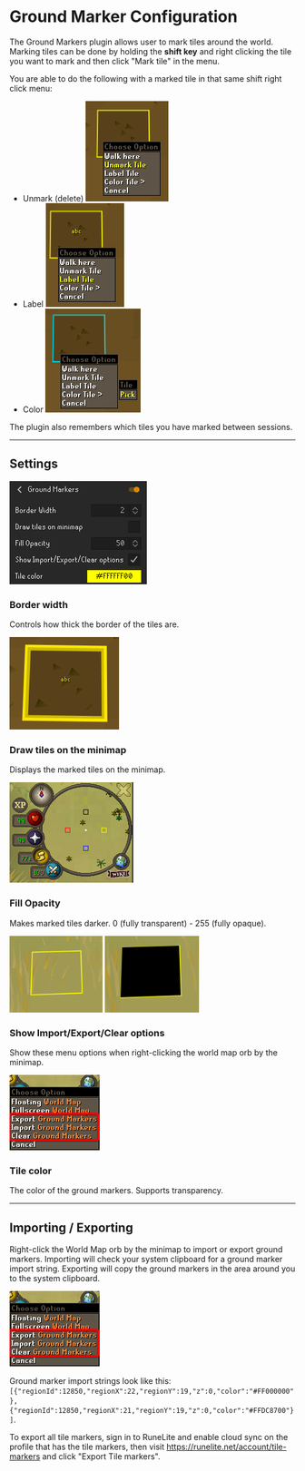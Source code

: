 # Ground Marker Configuration

The Ground Markers plugin allows user to mark tiles around the world. Marking tiles can be done by holding the **shift key** and right clicking the tile you want to mark and then click "Mark tile" in the menu.

You are able to do the following with a marked tile in that same shift right click menu:

- Unmark (delete)
![unmark tile](img/ground-markers/ground_markers_unmark.png)
- Label
![label tile](img/ground-markers/ground_markers_label.png)
- Color
![color tile](img/ground-markers/ground_markers_color.png)

The plugin also remembers which tiles you have marked between sessions.

--- 

## Settings

![](img/ground-markers/ground_markers_settings.png)

### Border width

Controls how thick the border of the tiles are.

![thickness](img/ground-markers/ground_markers_width.png)

### Draw tiles on the minimap

Displays the marked tiles on the minimap.

![minimap](img/ground-markers/ground_markers_minimap.png)

### Fill Opacity

Makes marked tiles darker. 0 (fully transparent) - 255 (fully opaque).

<img height="135" alt="" src="img/ground-markers/ground_markers_fill_0.png"> <img height="135" alt="" src="img/ground-markers/ground_markers_fill_255.png">

### Show Import/Export/Clear options

Show these menu options when right-clicking the world map orb by the minimap.

![](img/ground-markers/ground_markers_import.png)

### Tile color
The color of the ground markers. Supports transparency.

---

## Importing / Exporting

Right-click the World Map orb by the minimap to import or export ground markers. Importing will check your system clipboard for a ground marker import string. Exporting will copy the ground markers in the area around you to the system clipboard.

![](img/ground-markers/ground_markers_import.png)

Ground marker import strings look like this: `[{"regionId":12850,"regionX":22,"regionY":19,"z":0,"color":"#FF000000"},{"regionId":12850,"regionX":21,"regionY":19,"z":0,"color":"#FFDC8700"}]`.

To export all tile markers, sign in to RuneLite and enable cloud sync on the profile that has the tile markers, then visit https://runelite.net/account/tile-markers and click "Export Tile markers".
